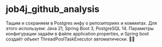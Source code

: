 # job4j_github_analysis
Тащим и сохраняем в Postgres инфу о репозиториях и коммитах.
Для этого используем: Java 21, Spring Boot 3, PostgreSQL 14.
Параметры конфигурации задаём в файле application.properties,
и Spring boot создаёт объект ThreadPoolTaskExecutor автоматически.
🐱‍💻

